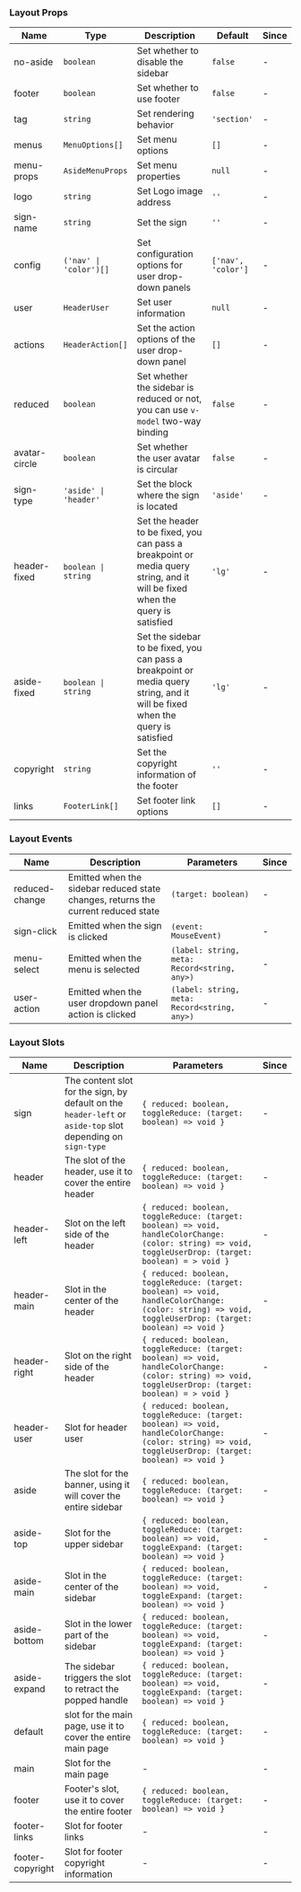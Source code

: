### Layout Props

| Name          | Type                   | Description                                                                                                                    | Default            | Since |
| ------------- | ---------------------- | ------------------------------------------------------------------------------------------------------------------------------ | ------------------ | ----- |
| no-aside      | `boolean`              | Set whether to disable the sidebar                                                                                             | `false`            | -     |
| footer        | `boolean`              | Set whether to use footer                                                                                                      | `false`            | -     |
| tag           | `string`               | Set rendering behavior                                                                                                         | `'section'`        | -     |
| menus         | `MenuOptions[]`        | Set menu options                                                                                                               | `[]`               | -     |
| menu-props    | `AsideMenuProps`       | Set menu properties                                                                                                            | `null`             | -     |
| logo          | `string`               | Set Logo image address                                                                                                         | `''`               | -     |
| sign-name     | `string`               | Set the sign                                                                                                                   | `''`               | -     |
| config        | `('nav' \| 'color')[]` | Set configuration options for user drop-down panels                                                                            | `['nav', 'color']` | -     |
| user          | `HeaderUser`           | Set user information                                                                                                           | `null`             | -     |
| actions       | `HeaderAction[]`       | Set the action options of the user drop-down panel                                                                             | `[]`               | -     |
| reduced       | `boolean`              | Set whether the sidebar is reduced or not, you can use `v-model` two-way binding                                               | `false`            | -     |
| avatar-circle | `boolean`              | Set whether the user avatar is circular                                                                                        | `false`            | -     |
| sign-type     | `'aside' \| 'header'`  | Set the block where the sign is located                                                                                        | `'aside'`          | -     |
| header-fixed  | `boolean \| string`    | Set the header to be fixed, you can pass a breakpoint or media query string, and it will be fixed when the query is satisfied  | `'lg'`             | -     |
| aside-fixed   | `boolean \| string`    | Set the sidebar to be fixed, you can pass a breakpoint or media query string, and it will be fixed when the query is satisfied | `'lg'`             | -     |
| copyright     | `string`               | Set the copyright information of the footer                                                                                    | `''`               | -     |
| links         | `FooterLink[]`         | Set footer link options                                                                                                        | `[]`               | -     |

### Layout Events

| Name           | Description                                                                       | Parameters                                   | Since |
| -------------- | --------------------------------------------------------------------------------- | -------------------------------------------- | ----- |
| reduced-change | Emitted when the sidebar reduced state changes, returns the current reduced state | `(target: boolean)`                          | -     |
| sign-click     | Emitted when the sign is clicked                                                  | `(event: MouseEvent)`                        | -     |
| menu-select    | Emitted when the menu is selected                                                 | `(label: string, meta: Record<string, any>)` | -     |
| user-action    | Emitted when the user dropdown panel action is clicked                            | `(label: string, meta: Record<string, any>)` | -     |

### Layout Slots

| Name             | Description                                                                                                 | Parameters                                                                                                                                              | Since |
| ---------------- | ----------------------------------------------------------------------------------------------------------- | ------------------------------------------------------------------------------------------------------------------------------------------------------- | ----- |
| sign             | The content slot for the sign, by default on the `header-left` or `aside-top` slot depending on `sign-type` | `{ reduced: boolean, toggleReduce: (target: boolean) => void }`                                                                                         | -     |
| header           | The slot of the header, use it to cover the entire header                                                   | `{ reduced: boolean, toggleReduce: (target: boolean) => void }`                                                                                         | -     |
| header-left      | Slot on the left side of the header                                                                         | `{ reduced: boolean, toggleReduce: (target: boolean) => void, handleColorChange: (color: string) => void, toggleUserDrop: (target: boolean) = > void }` | -     |
| header-main      | Slot in the center of the header                                                                            | `{ reduced: boolean, toggleReduce: (target: boolean) => void, handleColorChange: (color: string) => void, toggleUserDrop: (target: boolean) => void }`  | -     |
| header-right     | Slot on the right side of the header                                                                        | `{ reduced: boolean, toggleReduce: (target: boolean) => void, handleColorChange: (color: string) => void, toggleUserDrop: (target: boolean) = > void }` | -     |
| header-user      | Slot for header user                                                                                        | `{ reduced: boolean, toggleReduce: (target: boolean) => void, handleColorChange: (color: string) => void, toggleUserDrop: (target: boolean) => void }`  | -     |
| aside            | The slot for the banner, using it will cover the entire sidebar                                             | `{ reduced: boolean, toggleReduce: (target: boolean) => void }`                                                                                         | -     |
| aside-top        | Slot for the upper sidebar                                                                                  | `{ reduced: boolean, toggleReduce: (target: boolean) => void, toggleExpand: (target: boolean) => void }`                                                | -     |
| aside-main       | Slot in the center of the sidebar                                                                           | `{ reduced: boolean, toggleReduce: (target: boolean) => void, toggleExpand: (target: boolean) => void }`                                                | -     |
| aside-bottom     | Slot in the lower part of the sidebar                                                                       | `{ reduced: boolean, toggleReduce: (target: boolean) => void, toggleExpand: (target: boolean) => void }`                                                | -     |
| aside-expand     | The sidebar triggers the slot to retract the popped handle                                                  | `{ reduced: boolean, toggleReduce: (target: boolean) => void, toggleExpand: (target: boolean) => void }`                                                | -     |
| default          | slot for the main page, use it to cover the entire main page                                                | `{ reduced: boolean, toggleReduce: (target: boolean) => void }`                                                                                         | -     |
| main             | Slot for the main page                                                                                      | -                                                                                                                                                       | -     |
| footer           | Footer's slot, use it to cover the entire footer                                                            | `{ reduced: boolean, toggleReduce: (target: boolean) => void }`                                                                                         | -     |
| footer-links     | Slot for footer links                                                                                       | -                                                                                                                                                       | -     |
| footer-copyright | Slot for footer copyright information                                                                       | -                                                                                                                                                       | -     |
